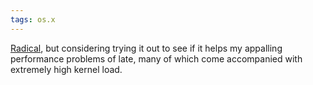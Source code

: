 ```yaml
---
tags: os.x
---
```


[Radical](http://www.rdoxenham.com/?p=259), but considering trying it out to see if it helps my appalling performance problems of late, many of which come accompanied with extremely high kernel load.

